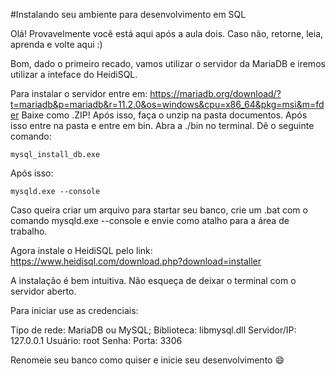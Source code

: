 #Instalando seu ambiente para desenvolvimento em SQL

Olá! Provavelmente você está aqui após a aula dois. Caso não, retorne, leia, aprenda e volte aqui :)

Bom, dado o primeiro recado, vamos utilizar o servidor da MariaDB e iremos utilizar a inteface do HeidiSQL.

Para instalar o servidor entre em: https://mariadb.org/download/?t=mariadb&p=mariadb&r=11.2.0&os=windows&cpu=x86_64&pkg=msi&m=fder
Baixe como .ZIP!
Após isso, faça o unzip na pasta documentos. Após isso entre na pasta e entre em bin. Abra a ./bin no terminal.
Dê o seguinte comando:
```
mysql_install_db.exe
```
Após isso:
```
mysqld.exe --console
```
Caso queira criar um arquivo para startar seu banco, crie um .bat com o comando mysqld.exe --console e envie como atalho para a área de trabalho.

Agora instale o HeidiSQL pelo link: https://www.heidisql.com/download.php?download=installer

A instalação é bem intuitiva.
Não esqueça de deixar o terminal com o servidor aberto.

Para iniciar use as credenciais:

Tipo de rede: MariaDB ou MySQL;
Biblioteca: libmysql.dll
Servidor/IP: 127.0.0.1
Usuário: root
Senha: 
Porta: 3306

Renomeie seu banco como quiser e inicie seu desenvolvimento 😄
